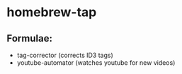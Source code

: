 # homebrew-tap

## Formulae:

- tag-corrector (corrects ID3 tags)
- youtube-automator (watches youtube for new videos)

